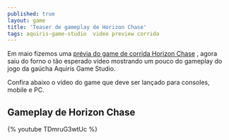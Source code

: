 ```yaml
---
published: true
layout: game
title: 'Teaser de gameplay de Horizon Chase'
tags: aquiris-game-studio  video preview corrida
---
```

Em maio fizemos uma <a href="{{ site.baseurl }}/2015/05/13/previa-de-horizon-chase-da-aquiris-game-studio/">prévia do game de corrida Horizon Chase</a>
, agora saiu do forno o tão esperado vídeo mostrando um pouco do gameplay do jogo da gaúcha Aquiris Game Studio.

Confira abaixo o vídeo do game que deve ser lançado para consoles, mobile e PC.

## Gameplay de Horizon Chase
{% youtube TDmruG3wtUc %}